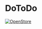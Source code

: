 # DoToDo
<a href="https://open-store.io/app/dotodo.jitto"><img src="https://open-store.io/badges/en_US.png" alt="OpenStore" /></a>
